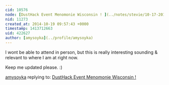 ```yaml
---
cid: 10576
node: [DustHack Event Menomonie Wisconsin ! ](../notes/stevie/10-17-2014/dusthack-event-menomonie-wisconsin)
nid: 11273
created_at: 2014-10-19 09:57:43 +0000
timestamp: 1413712663
uid: 422627
author: [amysoyka](../profile/amysoyka)
---
```


I wont be able to attend in person, but this is really interesting sounding & relevant to where I am at right now.

Keep me updated please. :)

[amysoyka](../profile/amysoyka) replying to: [DustHack Event Menomonie Wisconsin ! ](../notes/stevie/10-17-2014/dusthack-event-menomonie-wisconsin)

